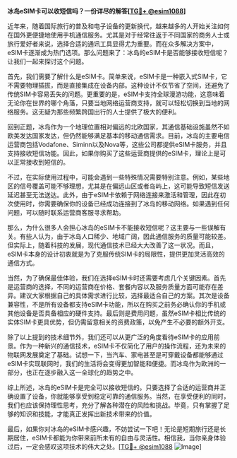 **冰岛eSIM卡可以收短信吗？一份详尽的解答[[TG💪+ @esim1088](https://t.me/s/esim1088)]**

近年来，随着国际旅行的普及和电子设备的更新换代，越来越多的人开始关注如何在国外更便捷地使用手机通信服务。尤其是对于经常往返于不同国家的商务人士或旅行爱好者来说，选择合适的通讯工具显得尤为重要。而在众多解决方案中，eSIM卡逐渐成为热门选项。那么问题来了：冰岛的eSIM卡是否能够接收短信呢？让我们一起来探讨这个问题。

首先，我们需要了解什么是eSIM卡。简单来说，eSIM卡是一种嵌入式SIM卡，它不需要物理插拔，而是直接集成在设备内部。这种设计不仅节省了空间，还避免了传统SIM卡容易丢失的问题。更重要的是，eSIM卡支持全球漫游功能，这意味着无论你在世界的哪个角落，只要当地网络运营商支持，就可以轻松切换到当地的网络服务。这无疑为那些频繁跨国出行的人士提供了极大的便利。

回到正题，冰岛作为一个地理位置相对偏远的北欧国家，其通信基础设施虽然不如欧美发达国家发达，但仍然能够满足基本的移动通信需求。目前，冰岛的主要电信运营商包括Vodafone、Siminn以及Nova等，这些公司都提供eSIM卡服务，并且支持接收短信功能。因此，如果你购买了这些运营商提供的eSIM卡，理论上是可以正常接收到短信的。

不过，在实际使用过程中，可能会遇到一些特殊情况需要特别注意。例如，某些地区的信号覆盖可能不够理想，尤其是在偏远山区或者岛屿上，这可能导致短信发送延迟甚至无法送达。此外，由于eSIM卡依赖于网络连接来激活和管理，因此在初次使用时，你需要确保你的设备已经成功连接到了冰岛的移动网络。如果遇到任何问题，可以随时联系运营商客服寻求帮助。

那么，为什么很多人会担心冰岛的eSIM卡不能接收短信呢？这主要与一些误解有关。有些人认为，由于冰岛人口稀少、地域广阔，因此通信服务的质量可能较差。但实际上，随着科技的发展，现代通信技术已经大大改善了这一状况。而且，eSIM卡本身的设计初衷就是为了克服传统SIM卡的局限性，提供更加灵活高效的通信方式。

当然，为了确保最佳体验，我们在选择eSIM卡时还需要考虑几个关键因素。首先是运营商的选择，不同的运营商在价格、套餐内容以及服务质量方面可能存在差异。建议大家根据自己的具体需求进行比较，选择最适合自己的方案。其次是设备兼容性，不是所有设备都支持eSIM卡功能，所以在购买之前务必确认你的手机或其他设备是否具备相应的硬件支持。最后则是费用问题，虽然eSIM卡相比传统的实体SIM卡更具优势，但仍需留意相关的资费政策，以免产生不必要的额外开支。

除了以上提到的技术细节外，我们还可以从更广泛的角度看待eSIM卡的应用前景。作为一种新兴的通信技术，eSIM卡不仅简化了用户的操作流程，还为未来的物联网发展奠定了基础。试想一下，当汽车、家电甚至是可穿戴设备都能够通过eSIM卡实现联网时，我们的生活将会变得更加智能和便捷。而冰岛作为欧洲的一部分，也正在逐步融入这一全球化的趋势之中。

综上所述，冰岛的eSIM卡是完全可以接收短信的。只要选择了合适的运营商并正确设置了设备，你就能够享受到稳定可靠的通信服务。当然，在享受便利的同时，我们也应该保持理性思考，充分了解各种潜在的风险和挑战。毕竟，只有掌握了足够的知识和技能，才能真正发挥出新技术带来的价值。

最后，如果你对冰岛的eSIM卡感兴趣，不妨尝试一下吧！无论是短期旅行还是长期居住，eSIM卡都能为你带来前所未有的自由与灵活性。相信我，当你亲身体验过后，一定会感叹这项技术的伟大之处。[[TG💪+ @esim1088](https://t.me/s/esim1088) ![Image](https://i.postimg.cc/4NQfJmqS/Snipaste-2025-05-13-00-14-12.png)]